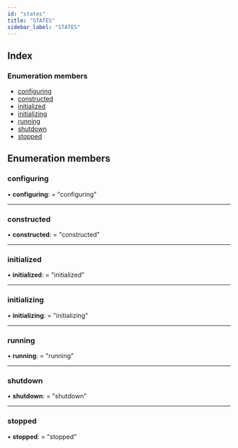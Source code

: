 ```yaml
---
id: "states"
title: "STATES"
sidebar_label: "STATES"
---
```


## Index

### Enumeration members

* [configuring](states.md#configuring)
* [constructed](states.md#constructed)
* [initialized](states.md#initialized)
* [initializing](states.md#initializing)
* [running](states.md#running)
* [shutdown](states.md#shutdown)
* [stopped](states.md#stopped)

## Enumeration members

###  configuring

• **configuring**: = "configuring"

___

###  constructed

• **constructed**: = "constructed"

___

###  initialized

• **initialized**: = "initialized"

___

###  initializing

• **initializing**: = "initializing"

___

###  running

• **running**: = "running"

___

###  shutdown

• **shutdown**: = "shutdown"

___

###  stopped

• **stopped**: = "stopped"
